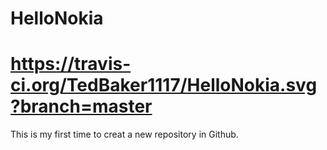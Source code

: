 # HelloNokia
# https://travis-ci.org/TedBaker1117/HelloNokia.svg?branch=master
This is my first time to creat a new repository in Github.
